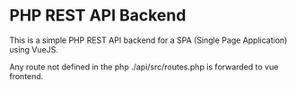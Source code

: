 # PHP REST API Backend

This is a simple PHP REST API backend for a SPA (Single Page Application) using VueJS.

Any route not defined in the php ./api/src/routes.php is forwarded to vue frontend.
